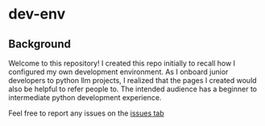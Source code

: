 # dev-env
## Background
Welcome to this repository! I created this repo initially to recall how I configured my own development environment. As I onboard junior developers to python llm projects, I realized that the pages I created would also be helpful to refer people to. The intended audience has a beginner to intermediate python development experience.

Feel free to report any issues on the [issues tab](https://github.com/progressEdd/dev-env/issues)
